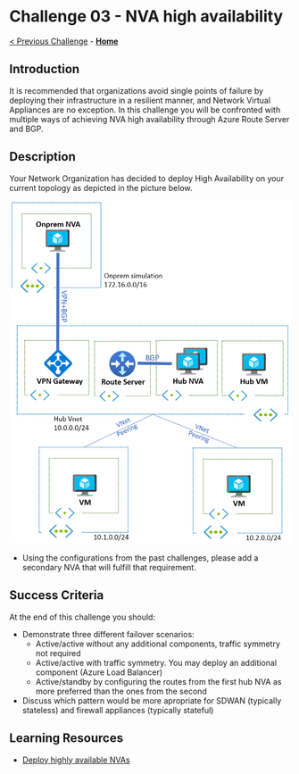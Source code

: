 # Challenge 03 -  NVA high availability

[< Previous Challenge](./Challenge-02.md) - **[Home](../README.md)**

## Introduction
  
It is recommended that organizations avoid single points of failure by deploying their infrastructure in a resilient manner, and Network Virtual Appliances are no exception. In this challenge you will be confronted with multiple ways of achieving NVA high availability through Azure Route Server and BGP.

## Description

Your Network Organization has decided to deploy High Availability on your current topology as depicted in the picture below. 

![ARS_SDWAN](./Resources/media/azurerouteserver-challenge3-1nic.png)
  
- Using the configurations from the past challenges, please add a secondary NVA that will fulfill that requirement.

## Success Criteria

At the end of this challenge you should: 

- Demonstrate three different failover scenarios:
  - Active/active without any additional components, traffic symmetry not required
  - Active/active with traffic symmetry. You may deploy an additional component (Azure Load Balancer)
  - Active/standby by configuring the routes from the first hub NVA as more preferred than the ones from the second
- Discuss which pattern would be more apropriate for SDWAN (typically stateless) and firewall appliances (typically stateful)


## Learning Resources

- [Deploy highly available NVAs](https://docs.microsoft.com/en-us/azure/architecture/reference-architectures/dmz/nva-ha#azure-route-server)